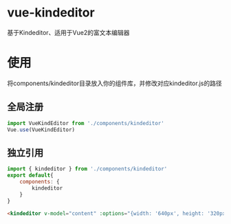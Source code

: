 # vue-kindeditor
基于Kindeditor、适用于Vue2的富文本编辑器

# 使用
将components/kindeditor目录放入你的组件库，并修改对应kindeditor.js的路径

## 全局注册
``` javascript
import VueKindEditor from './components/kindeditor'
Vue.use(VueKindEditor)
```

## 独立引用
``` javascript
import { kindeditor } from './components/kindeditor'
export default{
    components: {
        kindeditor
    }
}
```

``` html
<kindeditor v-model="content" :options="{width: '640px', height: '320px'}"></kindeditor>
```